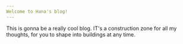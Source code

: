 ```yaml
---
Welcome to Hana's blog!
---
```



This is gonna be a really cool blog. IT's a construction zone for all my thoughts, for you to shape into buildings at any time.

